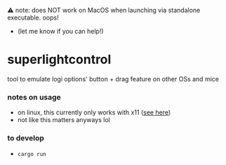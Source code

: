 ⚠️ note: does NOT work on MacOS when launching via standalone executable. oops!
- (let me know if you can help!)

# superlightcontrol
tool to emulate logi options' button + drag feature on other OSs and mice

### notes on usage
- on linux, this currently only works with x11 ([see here](https://github.com/enigo-rs/enigo#runtime-dependencies))
- not like this matters anyways lol

### to develop
- `cargo run`